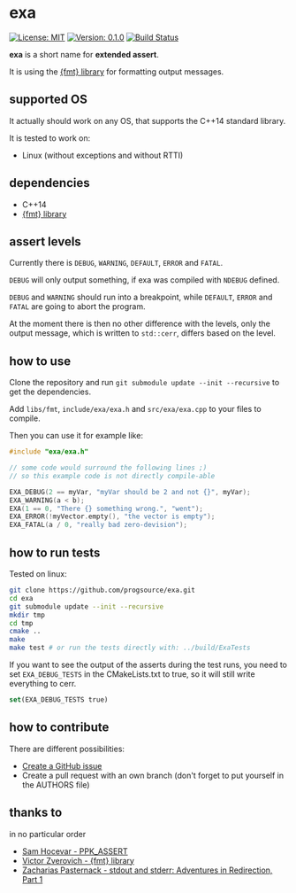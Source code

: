 # exa

[![License: MIT](https://img.shields.io/badge/License-MIT-yellow.svg)](https://opensource.org/licenses/MIT)
[![Version: 0.1.0](https://img.shields.io/badge/Version-0.1.0-brightgreen.svg)](https://semver.org/)
[![Build Status](https://travis-ci.org/progsource/exa.svg?branch=master)](https://travis-ci.org/progsource/exa)

**exa** is a short name for **extended assert**.

It is using the [{fmt} library](https://github.com/fmtlib/fmt) for formatting
output messages.

## supported OS

It actually should work on any OS, that supports the C++14 standard library.

It is tested to work on:

* Linux (without exceptions and without RTTI)

## dependencies

* C++14
* [{fmt} library](https://github.com/fmtlib/fmt)

## assert levels

Currently there is `DEBUG`, `WARNING`, `DEFAULT`, `ERROR` and `FATAL`.

`DEBUG` will only output something, if exa was compiled with `NDEBUG` defined.

`DEBUG` and `WARNING` should run into a breakpoint, while `DEFAULT`, `ERROR` and
`FATAL` are going to abort the program.

At the moment there is then no other difference with the levels, only the output
message, which is written to `std::cerr`, differs based on the level.

## how to use

Clone the repository and run `git submodule update --init --recursive` to get
the dependencies.

Add `libs/fmt`, `include/exa/exa.h` and `src/exa/exa.cpp` to your files to
compile.

Then you can use it for example like:

```c++
#include "exa/exa.h"

// some code would surround the following lines ;)
// so this example code is not directly compile-able

EXA_DEBUG(2 == myVar, "myVar should be 2 and not {}", myVar);
EXA_WARNING(a < b);
EXA(1 == 0, "There {} something wrong.", "went");
EXA_ERROR(!myVector.empty(), "the vector is empty");
EXA_FATAL(a / 0, "really bad zero-devision");
```

## how to run tests

Tested on linux:

```bash
git clone https://github.com/progsource/exa.git
cd exa
git submodule update --init --recursive
mkdir tmp
cd tmp
cmake ..
make
make test # or run the tests directly with: ../build/ExaTests
```

If you want to see the output of the asserts during the test runs, you need to
set `EXA_DEBUG_TESTS` in the CMakeLists.txt to true, so it will still write
everything to cerr.

```cmake
set(EXA_DEBUG_TESTS true)
```

## how to contribute

There are different possibilities:

* [Create a GitHub issue](https://github.com/progsource/exa/issues/new)
* Create a pull request with an own branch (don't forget to put yourself in the
  AUTHORS file)

## thanks to

in no particular order

* [Sam Hocevar - PPK_ASSERT](https://github.com/gpakosz/PPK_ASSERT)
* [Victor Zverovich - {fmt} library](https://github.com/fmtlib/fmt)
* [Zacharias Pasternack - stdout and stderr: Adventures in Redirection, Part 1](http://zpasternack.org/stdout-and-stderr-adventures-in-redirection-part-1/)
